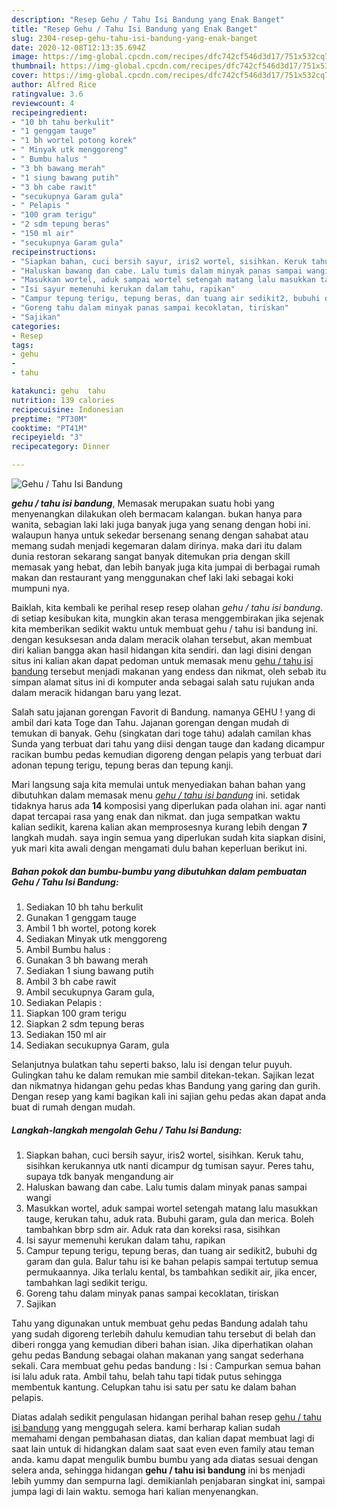 ```yaml
---
description: "Resep Gehu / Tahu Isi Bandung yang Enak Banget"
title: "Resep Gehu / Tahu Isi Bandung yang Enak Banget"
slug: 2304-resep-gehu-tahu-isi-bandung-yang-enak-banget
date: 2020-12-08T12:13:35.694Z
image: https://img-global.cpcdn.com/recipes/dfc742cf546d3d17/751x532cq70/gehu-tahu-isi-bandung-foto-resep-utama.jpg
thumbnail: https://img-global.cpcdn.com/recipes/dfc742cf546d3d17/751x532cq70/gehu-tahu-isi-bandung-foto-resep-utama.jpg
cover: https://img-global.cpcdn.com/recipes/dfc742cf546d3d17/751x532cq70/gehu-tahu-isi-bandung-foto-resep-utama.jpg
author: Alfred Rice
ratingvalue: 3.6
reviewcount: 4
recipeingredient:
- "10 bh tahu berkulit"
- "1 genggam tauge"
- "1 bh wortel potong korek"
- " Minyak utk menggoreng"
- " Bumbu halus "
- "3 bh bawang merah"
- "1 siung bawang putih"
- "3 bh cabe rawit"
- "secukupnya Garam gula"
- " Pelapis "
- "100 gram terigu"
- "2 sdm tepung beras"
- "150 ml air"
- "secukupnya Garam gula"
recipeinstructions:
- "Siapkan bahan, cuci bersih sayur, iris2 wortel, sisihkan. Keruk tahu, sisihkan kerukannya utk nanti dicampur dg tumisan sayur. Peres tahu, supaya tdk banyak mengandung air"
- "Haluskan bawang dan cabe. Lalu tumis dalam minyak panas sampai wangi"
- "Masukkan wortel, aduk sampai wortel setengah matang lalu masukkan tauge, kerukan tahu, aduk rata. Bubuhi garam, gula dan merica. Boleh tambahkan bbrp sdm air. Aduk rata dan koreksi rasa, sisihkan"
- "Isi sayur memenuhi kerukan dalam tahu, rapikan"
- "Campur tepung terigu, tepung beras, dan tuang air sedikit2, bubuhi dg garam dan gula. Balur tahu isi ke bahan pelapis sampai tertutup semua permukaannya. Jika terlalu kental, bs tambahkan sedikit air, jika encer, tambahkan lagi sedikit terigu."
- "Goreng tahu dalam minyak panas sampai kecoklatan, tiriskan"
- "Sajikan"
categories:
- Resep
tags:
- gehu
- 
- tahu

katakunci: gehu  tahu 
nutrition: 139 calories
recipecuisine: Indonesian
preptime: "PT30M"
cooktime: "PT41M"
recipeyield: "3"
recipecategory: Dinner

---
```



![Gehu / Tahu Isi Bandung](https://img-global.cpcdn.com/recipes/dfc742cf546d3d17/751x532cq70/gehu-tahu-isi-bandung-foto-resep-utama.jpg)

<b><i>gehu / tahu isi bandung</i></b>, Memasak merupakan suatu hobi yang menyenangkan dilakukan oleh bermacam kalangan. bukan hanya para wanita, sebagian laki laki juga banyak juga yang senang dengan hobi ini. walaupun hanya untuk sekedar bersenang senang dengan sahabat atau memang sudah menjadi kegemaran dalam dirinya. maka dari itu dalam dunia restoran sekarang sangat banyak ditemukan pria dengan skill memasak yang hebat, dan lebih banyak juga kita jumpai di berbagai rumah makan dan restaurant yang menggunakan chef laki laki sebagai koki mumpuni nya.

Baiklah, kita kembali ke perihal resep resep olahan <i>gehu / tahu isi bandung</i>. di setiap kesibukan kita, mungkin akan terasa menggembirakan jika sejenak kita memberikan sedikit waktu untuk membuat gehu / tahu isi bandung ini. dengan kesuksesan anda dalam meracik olahan tersebut, akan membuat diri kalian bangga akan hasil hidangan kita sendiri. dan lagi disini dengan situs ini kalian akan dapat pedoman untuk memasak menu <u>gehu / tahu isi bandung</u> tersebut menjadi makanan yang endess dan nikmat, oleh sebab itu simpan alamat situs ini di komputer anda sebagai salah satu rujukan anda dalam meracik hidangan baru yang lezat.

Salah satu jajanan gorengan Favorit di Bandung. namanya GEHU ! yang di ambil dari kata Toge dan Tahu. Jajanan gorengan dengan mudah di temukan di banyak. Gehu (singkatan dari toge tahu) adalah camilan khas Sunda yang terbuat dari tahu yang diisi dengan tauge dan kadang dicampur racikan bumbu pedas kemudian digoreng dengan pelapis yang terbuat dari adonan tepung terigu, tepung beras dan tepung kanji.


Mari langsung saja kita memulai untuk menyediakan bahan bahan yang dibutuhkan dalam memasak menu <u><i>gehu / tahu isi bandung</i></u> ini. setidak tidaknya harus ada <b>14</b> komposisi yang diperlukan pada olahan ini. agar nanti dapat tercapai rasa yang enak dan nikmat. dan juga sempatkan waktu kalian sedikit, karena kalian akan memprosesnya kurang lebih dengan <b>7</b> langkah mudah. saya ingin semua yang diperlukan sudah kita siapkan disini, yuk mari kita awali dengan mengamati dulu bahan keperluan berikut ini.

<!--inarticleads1-->

##### Bahan pokok dan bumbu-bumbu yang dibutuhkan dalam pembuatan Gehu / Tahu Isi Bandung:

1. Sediakan 10 bh tahu berkulit
1. Gunakan 1 genggam tauge
1. Ambil 1 bh wortel, potong korek
1. Sediakan  Minyak utk menggoreng
1. Ambil  Bumbu halus :
1. Gunakan 3 bh bawang merah
1. Sediakan 1 siung bawang putih
1. Ambil 3 bh cabe rawit
1. Ambil secukupnya Garam gula,
1. Sediakan  Pelapis :
1. Siapkan 100 gram terigu
1. Siapkan 2 sdm tepung beras
1. Sediakan 150 ml air
1. Sediakan secukupnya Garam, gula


Selanjutnya bulatkan tahu seperti bakso, lalu isi dengan telur puyuh. Gulingkan tahu ke dalam remukan mie sambil ditekan-tekan. Sajikan lezat dan nikmatnya hidangan gehu pedas khas Bandung yang garing dan gurih. Dengan resep yang kami bagikan kali ini sajian gehu pedas akan dapat anda buat di rumah dengan mudah. 

<!--inarticleads2-->

##### Langkah-langkah mengolah Gehu / Tahu Isi Bandung:

1. Siapkan bahan, cuci bersih sayur, iris2 wortel, sisihkan. Keruk tahu, sisihkan kerukannya utk nanti dicampur dg tumisan sayur. Peres tahu, supaya tdk banyak mengandung air
1. Haluskan bawang dan cabe. Lalu tumis dalam minyak panas sampai wangi
1. Masukkan wortel, aduk sampai wortel setengah matang lalu masukkan tauge, kerukan tahu, aduk rata. Bubuhi garam, gula dan merica. Boleh tambahkan bbrp sdm air. Aduk rata dan koreksi rasa, sisihkan
1. Isi sayur memenuhi kerukan dalam tahu, rapikan
1. Campur tepung terigu, tepung beras, dan tuang air sedikit2, bubuhi dg garam dan gula. Balur tahu isi ke bahan pelapis sampai tertutup semua permukaannya. Jika terlalu kental, bs tambahkan sedikit air, jika encer, tambahkan lagi sedikit terigu.
1. Goreng tahu dalam minyak panas sampai kecoklatan, tiriskan
1. Sajikan


Tahu yang digunakan untuk membuat gehu pedas Bandung adalah tahu yang sudah digoreng terlebih dahulu kemudian tahu tersebut di belah dan diberi rongga yang kemudian diberi bahan isian. Jika diperhatikan olahan gehu pedas Bandung sebagai olahan makanan yang sangat sederhana sekali. Cara membuat gehu pedas bandung : Isi : Campurkan semua bahan isi lalu aduk rata. Ambil tahu, belah tahu tapi tidak putus sehingga membentuk kantung. Celupkan tahu isi satu per satu ke dalam bahan pelapis. 

Diatas adalah sedikit pengulasan hidangan perihal bahan resep <u>gehu / tahu isi bandung</u> yang menggugah selera. kami berharap kalian sudah memahami dengan pembahasan diatas, dan kalian dapat membuat lagi di saat lain untuk di hidangkan dalam saat saat even even family atau teman anda. kamu dapat mengulik bumbu bumbu yang ada diatas sesuai dengan selera anda, sehingga hidangan <b>gehu / tahu isi bandung</b> ini bs menjadi lebih yummy dan sempurna lagi. demikianlah penjabaran singkat ini, sampai jumpa lagi di lain waktu. semoga hari kalian menyenangkan.

